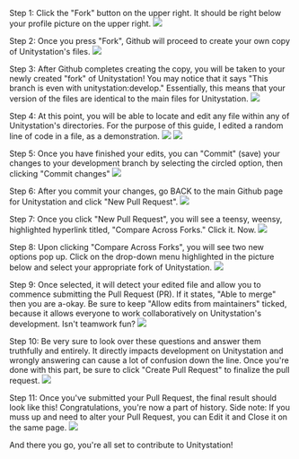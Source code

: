 Step 1: Click the "Fork" button on the upper right. It should be right below your profile picture on the upper right.
![](https://i.imgur.com/0scHvay.png)

Step 2: Once you press "Fork", Github will proceed to create your own copy of Unitystation's files.
![](https://i.imgur.com/dT7pEZZ.png)

Step 3: After Github completes creating the copy, you will be taken to your newly created "fork" of Unitystation! You may notice that it says "This branch is even with unitystation:develop." Essentially, this means that your version of the files are identical to the main files for Unitystation.
![](https://i.imgur.com/7B8Tsd3.png)

Step 4: At this point, you will be able to locate and edit any file within any of Unitystation's directories. For the purpose of this guide, I edited a random line of code in a file, as a demonstration.
![](https://i.imgur.com/bTC4l38.png)
![](https://i.imgur.com/TbDBGzt.png)

Step 5: Once you have finished your edits, you can "Commit" (save) your changes to your development branch by selecting the circled option, then clicking "Commit changes"
![](https://i.imgur.com/7T9hzln.png)

Step 6: After you commit your changes, go BACK to the main Github page for Unitystation and click "New Pull Request".
![](https://i.imgur.com/IdSvqKd.png)

Step 7: Once you click "New Pull Request", you will see a teensy, weensy, highlighted hyperlink titled, "Compare Across Forks." Click it. Now.
![](hhttps://i.imgur.com/Z0Auc7c.png)

Step 8: Upon clicking "Compare Across Forks", you will see two new options pop up. Click on the drop-down menu highlighted in the picture below and select your appropriate fork of Unitystation.
![](https://i.imgur.com/yTvNyot.png)

Step 9: Once selected, it will detect your edited file and allow you to commence submitting the Pull Request (PR). If it states, "Able to merge" then you are a-okay. Be sure to keep "Allow edits from maintainers" ticked, because it allows everyone to work collaboratively on Unitystation's development. Isn't teamwork fun?
![](https://i.imgur.com/Qi4qFHY.png)

Step 10: Be very sure to look over these questions and answer them truthfully and entirely. It directly impacts development on Unitystation and wrongly answering can cause a lot of confusion down the line. Once you're done with this part, be sure to click "Create Pull Request" to finalize the pull request.
![](https://i.imgur.com/8vWVgB9.png)

Step 11: Once you've submitted your Pull Request, the final result should look like this! Congratulations, you're now a part of history. Side note: If you muss up and need to alter your Pull Request, you can Edit it and Close it on the same page.
![](https://i.imgur.com/DLx7cXp.png)

And there you go, you're all set to contribute to Unitystation!